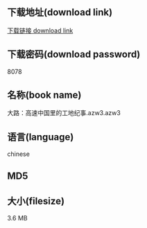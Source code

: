 ## 下载地址(download link)
[下载链接 download link](https://tutu365.netlify.app/?s=%E5%A4%A7%E8%B7%AF%EF%BC%9A%E9%AB%98%E9%80%9F%E4%B8%AD%E5%9B%BD%E9%87%8C%E7%9A%84%E5%B7%A5%E5%9C%B0%E7%BA%AA%E4%BA%8B.azw3)

## 下载密码(download password)
8078

## 名称(book name)
大路：高速中国里的工地纪事.azw3.azw3

## 语言(language)
chinese

## MD5


## 大小(filesize)
3.6 MB
